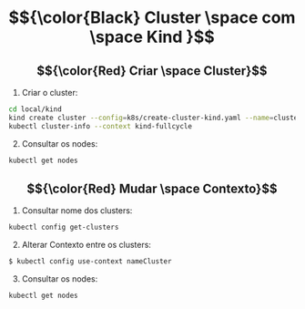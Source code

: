 # $${\color{Black} Cluster \space com \space Kind }$$

## $${\color{Red} Criar \space Cluster}$$

1. Criar o cluster:
``` bash
cd local/kind
kind create cluster --config=k8s/create-cluster-kind.yaml --name=cluster-labs
kubectl cluster-info --context kind-fullcycle
```
2. Consultar os nodes:
``` bash
kubectl get nodes
```

## $${\color{Red} Mudar \space Contexto}$$

1. Consultar nome dos clusters:

``` bash
kubectl config get-clusters
```

2. Alterar Contexto entre os clusters:

``` bash
$ kubectl config use-context nameCluster
```

3. Consultar os nodes:
``` bash
kubectl get nodes
```



